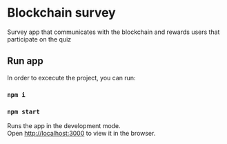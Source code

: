 # Blockchain survey

Survey app that communicates with the blockchain and rewards users that participate on the quiz

## Run app

In order to excecute the project, you can run:

### `npm i`

### `npm start`

Runs the app in the development mode.\
Open [http://localhost:3000](http://localhost:3000) to view it in the browser.

